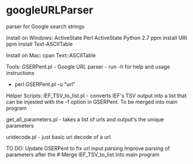 # googleURLParser
parser for Google search strings

Install on Windows:
ActiveState Perl
ActiveState Python 2.7
ppm install URI
ppm install Text-ASCIITable

Install on Mac:
cpan Text::ASCIITable

Tools:
GSERPent.pl - Google URL parser - run -h for help and usage instructions
  - perl GSERPent.pl -u "url"

Helper Scripts:
IEF_TSV_to_list.pl - converts IEF's TSV output into a list that can be injested with the -f option in GSERPent. To be merged into main program

get_all_parameters.pl - takes a list of urls and output's the unique parameters

uridecode.pl - just basic uri decode of a url

TO DO:
Update GSERPent to fix url input parsing
Improve parsing of parameters after the #
Merge IEF_TSV_to_list into main program
